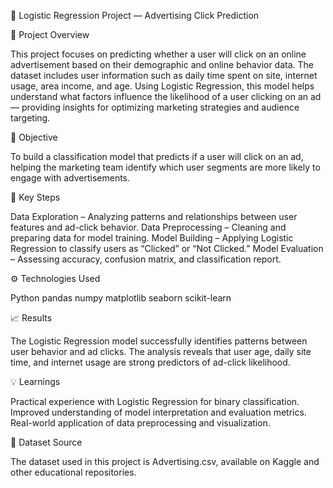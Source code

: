 🧾 Logistic Regression Project — Advertising Click Prediction

📖 Project Overview

This project focuses on predicting whether a user will click on an online advertisement based on their demographic and online behavior data. The dataset includes user information such as daily time spent on site, internet usage, area income, and age. Using Logistic Regression, this model helps understand what factors influence the likelihood of a user clicking on an ad — providing insights for optimizing marketing strategies and audience targeting.

🎯 Objective

To build a classification model that predicts if a user will click on an ad, helping the marketing team identify which user segments are more likely to engage with advertisements.

🧠 Key Steps

Data Exploration – Analyzing patterns and relationships between user features and ad-click behavior.
Data Preprocessing – Cleaning and preparing data for model training.
Model Building – Applying Logistic Regression to classify users as “Clicked” or “Not Clicked.”
Model Evaluation – Assessing accuracy, confusion matrix, and classification report.

⚙️ Technologies Used

Python 
pandas
numpy
matplotlib
seaborn
scikit-learn

📈 Results

The Logistic Regression model successfully identifies patterns between user behavior and ad clicks. The analysis reveals that user age, daily site time, and internet usage are strong predictors of ad-click likelihood.

💡 Learnings

Practical experience with Logistic Regression for binary classification.
Improved understanding of model interpretation and evaluation metrics.
Real-world application of data preprocessing and visualization.

📂 Dataset Source

The dataset used in this project is Advertising.csv, available on Kaggle and other educational repositories.